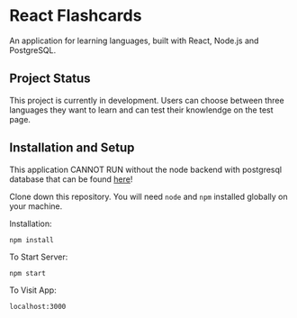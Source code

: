 # React Flashcards
An application for learning languages, built with React, Node.js and PostgreSQL.

## Project Status
This project is currently in development. Users can choose between three languages they want to learn and can test their knowlendge on the test page.

## Installation and Setup

This application CANNOT RUN without the node backend with postgresql database that can be found [here](https://github.com/DavidStewartLDN/flashcards-backend)! 

Clone down this repository. You will need `node` and `npm` installed globally on your machine.  

Installation:

`npm install`   

To Start Server:

`npm start`  

To Visit App:

`localhost:3000`

